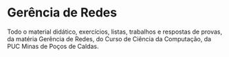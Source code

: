 # Gerência de Redes

Todo o material didático, exercícios, listas, trabalhos e respostas de provas, da matéria Gerência de Redes, do Curso de Ciência da Computação, da PUC Minas de Poços de Caldas.
